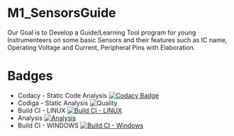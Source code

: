 # M1_SensorsGuide
 Our Goal is to Develop a Guide/Learning Tool program for young Instrumenteers on some basic Sensors and their features such as IC name, Operating Voltage and Current, Peripheral Pins with Elaboration.

# Badges
* Codacy - Static Code Analysis [![Codacy Badge](https://app.codacy.com/project/badge/Grade/6a83ad881db5448b829e2e0356440733)](https://www.codacy.com/gh/Faadilbatcha/M1_SensorsGuide/dashboard?utm_source=github.com&amp;utm_medium=referral&amp;utm_content=Faadilbatcha/M1_SensorsGuide&amp;utm_campaign=Badge_Grade)
* Codiga - Static Analysis ![Quality](https://api.codiga.io/project/32135/status/svg)
* Build CI - LINUX [![Build CI - LINUX](https://github.com/Faadilbatcha/M1_SensorsGuide/actions/workflows/c-cpp.yml/badge.svg)](https://github.com/Faadilbatcha/M1_SensorsGuide/actions/workflows/c-cpp.yml)
* Analysis [![Analysis](https://github.com/Faadilbatcha/M1_SensorsGuide/actions/workflows/analysis.yml/badge.svg)](https://github.com/Faadilbatcha/M1_SensorsGuide/actions/workflows/analysis.yml)
* Build CI - WINDOWS [![Build CI - Windows](https://github.com/Faadilbatcha/M1_SensorsGuide/actions/workflows/windows%20c-cpp.yml/badge.svg)](https://github.com/Faadilbatcha/M1_SensorsGuide/actions/workflows/windows%20c-cpp.yml)
